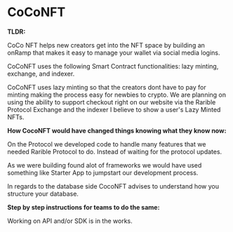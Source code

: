 # CoCoNFT
**TLDR:**

CoCo NFT helps new creators get into the NFT space by building an onRamp that makes it easy to manage your wallet via social media logins. 

CoCoNFT uses the following Smart Contract functionalities:  lazy minting, exchange, and indexer.

CoCoNFT uses lazy minting so that the creators dont have to pay for minting making the process easy for newbies to crypto. We are planning on using the ability to support checkout right on our website via the Rarible Protocol Exchange and the indexer I believe to show a user's Lazy Minted NFTs.

**How CocoNFT would have changed things knowing what they know now:**

On the Protocol we developed code to handle many features that we needed Rarible Protocol to do. Instead of waiting for the protocol updates.

As we were building found alot of frameworks we would have used something like Starter App to jumpstart our development process.

In regards to the database side CocoNFT advises to understand how you structure your database. 

**Step by step instructions for teams to do the same:**

Working on API and/or SDK is in the works.
